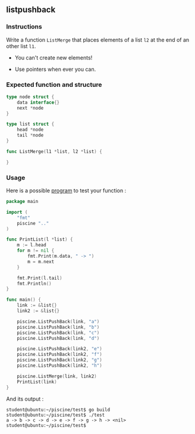 ## listpushback

### Instructions

Write a function `ListMerge` that places elements of a list `l2` at the end of an other list `l1`.

- You can't create new elements!

- Use pointers when ever you can.

### Expected function and structure

```go
type node struct {
	data interface{}
	next *node
}

type list struct {
	head *node
	tail *node
}

func ListMerge(l1 *list, l2 *list) {

}
```

### Usage

Here is a possible [program](TODO-LINK) to test your function :

```go
package main

import (
	"fmt"
	piscine ".."
)

func PrintList(l *list) {
	m := l.head
	for m != nil {
		fmt.Print(m.data, " -> ")
		m = m.next
	}

	fmt.Print(l.tail)
	fmt.Println()
}

func main() {
	link := &list{}
	link2 := &list{}

	piscine.ListPushBack(link, "a")
	piscine.ListPushBack(link, "b")
	piscine.ListPushBack(link, "c")
	piscine.ListPushBack(link, "d")

	piscine.ListPushBack(link2, "e")
	piscine.ListPushBack(link2, "f")
	piscine.ListPushBack(link2, "g")
	piscine.ListPushBack(link2, "h")

	piscine.ListMerge(link, link2)
	PrintList(link)
}
```

And its output :

```console
student@ubuntu:~/piscine/test$ go build
student@ubuntu:~/piscine/test$ ./test
a -> b -> c -> d -> e -> f -> g -> h -> <nil>
student@ubuntu:~/piscine/test$
```
